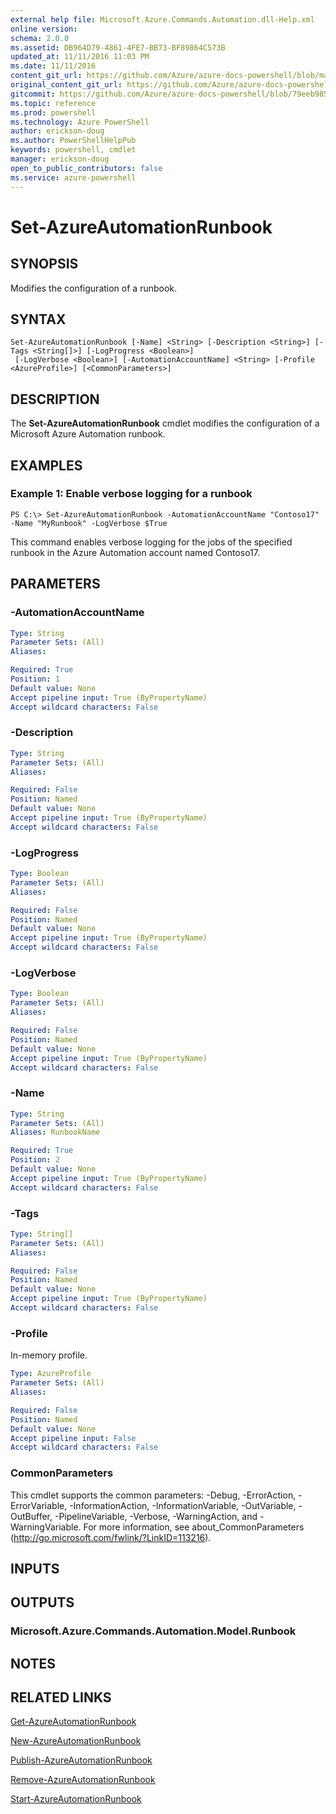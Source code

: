 ```yaml
---
external help file: Microsoft.Azure.Commands.Automation.dll-Help.xml
online version: 
schema: 2.0.0
ms.assetid: DB964D79-4861-4FE7-BB73-BF89864C573B
updated_at: 11/11/2016 11:03 PM
ms.date: 11/11/2016
content_git_url: https://github.com/Azure/azure-docs-powershell/blob/master/azureps-cmdlets-docs/ServiceManagement/Azure.Automation/v0.9.8/Set-AzureAutomationRunbook.md
original_content_git_url: https://github.com/Azure/azure-docs-powershell/blob/master/azureps-cmdlets-docs/ServiceManagement/Azure.Automation/v0.9.8/Set-AzureAutomationRunbook.md
gitcommit: https://github.com/Azure/azure-docs-powershell/blob/79eeb985ea480979357fb4695832a0c3d29a48bf/azureps-cmdlets-docs/ServiceManagement/Azure.Automation/v0.9.8/Set-AzureAutomationRunbook.md
ms.topic: reference
ms.prod: powershell
ms.technology: Azure PowerShell
author: erickson-doug
ms.author: PowerShellHelpPub
keywords: powershell, cmdlet
manager: erickson-doug
open_to_public_contributors: false
ms.service: azure-powershell
---
```


# Set-AzureAutomationRunbook

## SYNOPSIS
Modifies the configuration of a runbook.

## SYNTAX

```
Set-AzureAutomationRunbook [-Name] <String> [-Description <String>] [-Tags <String[]>] [-LogProgress <Boolean>]
 [-LogVerbose <Boolean>] [-AutomationAccountName] <String> [-Profile <AzureProfile>] [<CommonParameters>]
```

## DESCRIPTION
The **Set-AzureAutomationRunbook** cmdlet modifies the configuration of a Microsoft Azure Automation runbook.

## EXAMPLES

### Example 1: Enable verbose logging for a runbook
```
PS C:\> Set-AzureAutomationRunbook -AutomationAccountName "Contoso17" -Name "MyRunbook" -LogVerbose $True
```

This command enables verbose logging for the jobs of the specified runbook in the Azure Automation account named Contoso17.

## PARAMETERS

### -AutomationAccountName

```yaml
Type: String
Parameter Sets: (All)
Aliases: 

Required: True
Position: 1
Default value: None
Accept pipeline input: True (ByPropertyName)
Accept wildcard characters: False
```

### -Description

```yaml
Type: String
Parameter Sets: (All)
Aliases: 

Required: False
Position: Named
Default value: None
Accept pipeline input: True (ByPropertyName)
Accept wildcard characters: False
```

### -LogProgress

```yaml
Type: Boolean
Parameter Sets: (All)
Aliases: 

Required: False
Position: Named
Default value: None
Accept pipeline input: True (ByPropertyName)
Accept wildcard characters: False
```

### -LogVerbose

```yaml
Type: Boolean
Parameter Sets: (All)
Aliases: 

Required: False
Position: Named
Default value: None
Accept pipeline input: True (ByPropertyName)
Accept wildcard characters: False
```

### -Name

```yaml
Type: String
Parameter Sets: (All)
Aliases: RunbookName

Required: True
Position: 2
Default value: None
Accept pipeline input: True (ByPropertyName)
Accept wildcard characters: False
```

### -Tags

```yaml
Type: String[]
Parameter Sets: (All)
Aliases: 

Required: False
Position: Named
Default value: None
Accept pipeline input: True (ByPropertyName)
Accept wildcard characters: False
```

### -Profile
In-memory profile.

```yaml
Type: AzureProfile
Parameter Sets: (All)
Aliases: 

Required: False
Position: Named
Default value: None
Accept pipeline input: False
Accept wildcard characters: False
```

### CommonParameters
This cmdlet supports the common parameters: -Debug, -ErrorAction, -ErrorVariable, -InformationAction, -InformationVariable, -OutVariable, -OutBuffer, -PipelineVariable, -Verbose, -WarningAction, and -WarningVariable. For more information, see about_CommonParameters (http://go.microsoft.com/fwlink/?LinkID=113216).

## INPUTS

## OUTPUTS

### Microsoft.Azure.Commands.Automation.Model.Runbook

## NOTES

## RELATED LINKS

[Get-AzureAutomationRunbook](xref:ServiceManagement/Azure.Automation/v0.9.8/Get-AzureAutomationRunbook.md)

[New-AzureAutomationRunbook](xref:ServiceManagement/Azure.Automation/v0.9.8/New-AzureAutomationRunbook.md)

[Publish-AzureAutomationRunbook](xref:ServiceManagement/Azure.Automation/v0.9.8/Publish-AzureAutomationRunbook.md)

[Remove-AzureAutomationRunbook](xref:ServiceManagement/Azure.Automation/v0.9.8/Remove-AzureAutomationRunbook.md)

[Start-AzureAutomationRunbook](xref:ServiceManagement/Azure.Automation/v0.9.8/Start-AzureAutomationRunbook.md)


